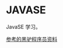 # JAVASE

JavaSE 学习。

[参考的黑驴程序员资料](https://www.bilibili.com/video/BV17F411T7Ao/?spm_id_from=333.999.0.0)
